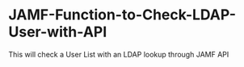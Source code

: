 # JAMF-Function-to-Check-LDAP-User-with-API
 This will check a User List with an LDAP lookup through JAMF API
